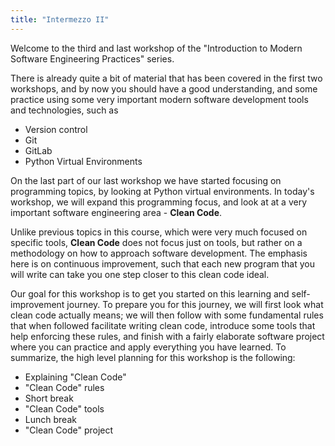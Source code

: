 ```yaml
---
title: "Intermezzo II"
---
```


Welcome to the third and last workshop of the "Introduction to Modern Software Engineering Practices" series.

There is already quite a bit of material that has been covered in the first two workshops, and by
now you should have a good understanding, and some practice using some very important modern software
development tools and technologies, such as

- Version control
- Git
- GitLab
- Python Virtual Environments

On the last part of our last workshop we have started focusing on programming topics, by looking at
Python virtual environments. In today's workshop, we will expand this programming focus, and look at
at a very important software engineering area - **Clean Code**.

Unlike previous topics in this course, which were very much focused on specific tools, **Clean Code**
does not focus just on tools, but rather on a methodology on how to approach software development.
The emphasis here is on continuous improvement, such that each new program that you will write can take
you one step closer to this clean code ideal.

Our goal for this workshop is to get you started on this learning and self-improvement
journey. To prepare you for this journey, we will first look what clean code actually means; we will
then follow with some fundamental rules that when followed facilitate writing clean code,
introduce some tools that help enforcing these rules, and finish with a fairly elaborate
software project where you can practice and apply everything you have learned.
To summarize, the high level planning for this workshop is the following:

- Explaining "Clean Code"
- "Clean Code" rules
- Short break
- "Clean Code" tools
- Lunch break
- "Clean Code" project



